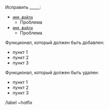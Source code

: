 Исправить _____:
- [`имя файла`](url)
  - Проблема
- [`имя файла`](url)
  - Проблема

Функционал, который должен быть добавлен:
- пункт 1
- пункт 2
- пункт 3

Функционал, который должен быть удален:
- пункт 1
- пункт 2
- пункт 3

/label ~hotfix
